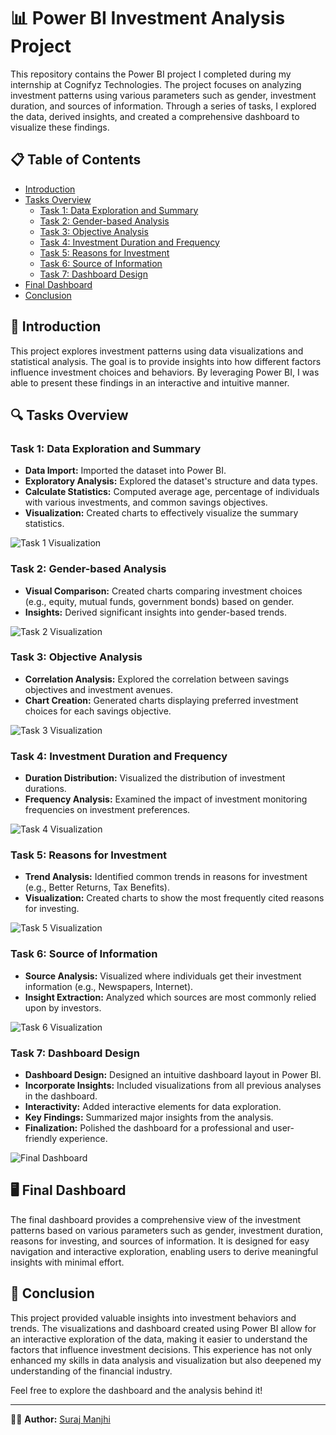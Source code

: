 # 📊 Power BI Investment Analysis Project

This repository contains the Power BI project I completed during my internship at Cognifyz Technologies. The project focuses on analyzing investment patterns using various parameters such as gender, investment duration, and sources of information. Through a series of tasks, I explored the data, derived insights, and created a comprehensive dashboard to visualize these findings.

## 📋 Table of Contents

- [Introduction](#introduction)
- [Tasks Overview](#tasks-overview)
  - [Task 1: Data Exploration and Summary](#task-1-data-exploration-and-summary)
  - [Task 2: Gender-based Analysis](#task-2-gender-based-analysis)
  - [Task 3: Objective Analysis](#task-3-objective-analysis)
  - [Task 4: Investment Duration and Frequency](#task-4-investment-duration-and-frequency)
  - [Task 5: Reasons for Investment](#task-5-reasons-for-investment)
  - [Task 6: Source of Information](#task-6-source-of-information)
  - [Task 7: Dashboard Design](#task-7-dashboard-design)
- [Final Dashboard](#final-dashboard)
- [Conclusion](#conclusion)

## 📝 Introduction

This project explores investment patterns using data visualizations and statistical analysis. The goal is to provide insights into how different factors influence investment choices and behaviors. By leveraging Power BI, I was able to present these findings in an interactive and intuitive manner.

## 🔍 Tasks Overview

### Task 1: Data Exploration and Summary

- **Data Import:** Imported the dataset into Power BI.
- **Exploratory Analysis:** Explored the dataset's structure and data types.
- **Calculate Statistics:** Computed average age, percentage of individuals with various investments, and common savings objectives.
- **Visualization:** Created charts to effectively visualize the summary statistics.

![Task 1 Visualization](https://github.com/Suraj-Manjhi/Cognifyz-technology-power-BI-internship-Dashboard/blob/ad662fcd2594a1d46f360b67a04aadf6ac1ecf3e/Task%201.PNG)

### Task 2: Gender-based Analysis

- **Visual Comparison:** Created charts comparing investment choices (e.g., equity, mutual funds, government bonds) based on gender.
- **Insights:** Derived significant insights into gender-based trends.

![Task 2 Visualization](https://github.com/Suraj-Manjhi/Cognifyz-technology-power-BI-internship-Dashboard/blob/ad662fcd2594a1d46f360b67a04aadf6ac1ecf3e/Task%202.PNG)

### Task 3: Objective Analysis

- **Correlation Analysis:** Explored the correlation between savings objectives and investment avenues.
- **Chart Creation:** Generated charts displaying preferred investment choices for each savings objective.

![Task 3 Visualization](https://github.com/Suraj-Manjhi/Cognifyz-technology-power-BI-internship-Dashboard/blob/ad662fcd2594a1d46f360b67a04aadf6ac1ecf3e/Task%203.PNG)

### Task 4: Investment Duration and Frequency

- **Duration Distribution:** Visualized the distribution of investment durations.
- **Frequency Analysis:** Examined the impact of investment monitoring frequencies on investment preferences.

![Task 4 Visualization](https://github.com/Suraj-Manjhi/Cognifyz-technology-power-BI-internship-Dashboard/blob/ad662fcd2594a1d46f360b67a04aadf6ac1ecf3e/Task%204.PNG)

### Task 5: Reasons for Investment

- **Trend Analysis:** Identified common trends in reasons for investment (e.g., Better Returns, Tax Benefits).
- **Visualization:** Created charts to show the most frequently cited reasons for investing.

![Task 5 Visualization](https://github.com/Suraj-Manjhi/Cognifyz-technology-power-BI-internship-Dashboard/blob/ad662fcd2594a1d46f360b67a04aadf6ac1ecf3e/Task%205.PNG)

### Task 6: Source of Information

- **Source Analysis:** Visualized where individuals get their investment information (e.g., Newspapers, Internet).
- **Insight Extraction:** Analyzed which sources are most commonly relied upon by investors.

![Task 6 Visualization](https://github.com/Suraj-Manjhi/Cognifyz-technology-power-BI-internship-Dashboard/blob/ad662fcd2594a1d46f360b67a04aadf6ac1ecf3e/Task%206.PNG)

### Task 7: Dashboard Design

- **Dashboard Design:** Designed an intuitive dashboard layout in Power BI.
- **Incorporate Insights:** Included visualizations from all previous analyses in the dashboard.
- **Interactivity:** Added interactive elements for data exploration.
- **Key Findings:** Summarized major insights from the analysis.
- **Finalization:** Polished the dashboard for a professional and user-friendly experience.

![Final Dashboard](https://github.com/Suraj-Manjhi/Cognifyz-technology-power-BI-internship-Dashboard/blob/ad662fcd2594a1d46f360b67a04aadf6ac1ecf3e/Final%20Task%207.PNG)

## 🖥️ Final Dashboard

The final dashboard provides a comprehensive view of the investment patterns based on various parameters such as gender, investment duration, reasons for investing, and sources of information. It is designed for easy navigation and interactive exploration, enabling users to derive meaningful insights with minimal effort.

## 🏁 Conclusion

This project provided valuable insights into investment behaviors and trends. The visualizations and dashboard created using Power BI allow for an interactive exploration of the data, making it easier to understand the factors that influence investment decisions. This experience has not only enhanced my skills in data analysis and visualization but also deepened my understanding of the financial industry.

Feel free to explore the dashboard and the analysis behind it!

---
👨‍💻 **Author:** [Suraj Manjhi](https://github.com/Suraj-Manjhi)
